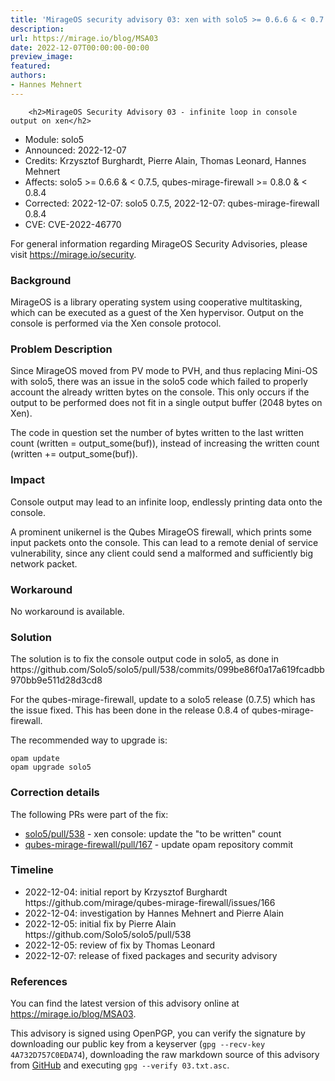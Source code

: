 ```yaml
---
title: 'MirageOS security advisory 03: xen with solo5 >= 0.6.6 & < 0.7.5'
description:
url: https://mirage.io/blog/MSA03
date: 2022-12-07T00:00:00-00:00
preview_image:
featured:
authors:
- Hannes Mehnert
---
```



        <h2>MirageOS Security Advisory 03 - infinite loop in console output on xen</h2>
<ul>
<li>Module:       solo5
</li>
<li>Announced:    2022-12-07
</li>
<li>Credits:      Krzysztof Burghardt, Pierre Alain, Thomas Leonard, Hannes Mehnert
</li>
<li>Affects:      solo5 &gt;= 0.6.6 &amp; &lt; 0.7.5,
qubes-mirage-firewall &gt;= 0.8.0 &amp; &lt; 0.8.4
</li>
<li>Corrected:    2022-12-07: solo5 0.7.5,
2022-12-07: qubes-mirage-firewall 0.8.4
</li>
<li>CVE:          CVE-2022-46770
</li>
</ul>
<p>For general information regarding MirageOS Security Advisories,
please visit <a href="https://mirage.io/security">https://mirage.io/security</a>.</p>
<h3>Background</h3>
<p>MirageOS is a library operating system using cooperative multitasking, which can
be executed as a guest of the Xen hypervisor. Output on the console is performed
via the Xen console protocol.</p>
<h3>Problem Description</h3>
<p>Since MirageOS moved from PV mode to PVH, and thus replacing Mini-OS with solo5,
there was an issue in the solo5 code which failed to properly account the
already written bytes on the console. This only occurs if the output to be
performed does not fit in a single output buffer (2048 bytes on Xen).</p>
<p>The code in question set the number of bytes written to the last written count
(written = output_some(buf)), instead of increasing the written count
(written += output_some(buf)).</p>
<h3>Impact</h3>
<p>Console output may lead to an infinite loop, endlessly printing data onto the
console.</p>
<p>A prominent unikernel is the Qubes MirageOS firewall, which prints some input
packets onto the console. This can lead to a remote denial of service
vulnerability, since any client could send a malformed and sufficiently big
network packet.</p>
<h3>Workaround</h3>
<p>No workaround is available.</p>
<h3>Solution</h3>
<p>The solution is to fix the console output code in solo5, as done in
https://github.com/Solo5/solo5/pull/538/commits/099be86f0a17a619fcadbb970bb9e511d28d3cd8</p>
<p>For the qubes-mirage-firewall, update to a solo5 release (0.7.5) which has the
issue fixed. This has been done in the release 0.8.4 of qubes-mirage-firewall.</p>
<p>The recommended way to upgrade is:</p>
<pre><code class="language-bash">opam update
opam upgrade solo5
</code></pre>
<h3>Correction details</h3>
<p>The following PRs were part of the fix:</p>
<ul>
<li><a href="https://github.com/Solo5/solo5/pull/538">solo5/pull/538</a> - xen console: update the &quot;to be written&quot; count
</li>
<li><a href="https://github.com/mirage/qubes-mirage-firewall/pull/167">qubes-mirage-firewall/pull/167</a> - update opam repository commit
</li>
</ul>
<h3>Timeline</h3>
<ul>
<li>2022-12-04: initial report by Krzysztof Burghardt https://github.com/mirage/qubes-mirage-firewall/issues/166
</li>
<li>2022-12-04: investigation by Hannes Mehnert and Pierre Alain
</li>
<li>2022-12-05: initial fix by Pierre Alain https://github.com/Solo5/solo5/pull/538
</li>
<li>2022-12-05: review of fix by Thomas Leonard
</li>
<li>2022-12-07: release of fixed packages and security advisory
</li>
</ul>
<h3>References</h3>
<p>You can find the latest version of this advisory online at
<a href="https://mirage.io/blog/MSA03">https://mirage.io/blog/MSA03</a>.</p>
<p>This advisory is signed using OpenPGP, you can verify the signature
by downloading our public key from a keyserver (<code>gpg --recv-key 4A732D757C0EDA74</code>),
downloading the raw markdown source of this advisory from
<a href="https://raw.githubusercontent.com/mirage/mirage-www/master/tmpl/advisories/03.txt.asc">GitHub</a>
and executing <code>gpg --verify 03.txt.asc</code>.</p>

      
